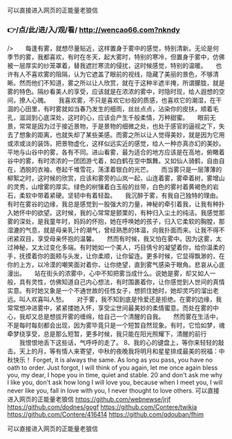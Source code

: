 
可以直接进入网页的正能量老狼信




### 👉/点/此/进/入/观/看/ http://wencao66.com?nkndy




/>　　每逢有雾，就想尽量贴近，这样置身于雾中的感觉，特别清新。无论是何季节的雾，我都喜欢，有时在冬天，起大雾时，特别的寒冷，但置身于雾中，仿佛被一层厚实的纱笼罩着，替我遮拦寒流的侵扰，这时候感觉，特别的温暖。　　也许有人不喜欢雾的阻隔，认为它遮盖了眼前的视线，隐藏了美丽的景色，不够清晰。然而他们不知道，雾之所以让人欣赏，就在于这种半遮半掩，所谓朦胧，就是雾的特色。隔纱看美人的享受，应该就是在浓浓的雾中，时隐时现，给人遐想的空间，撩人心魄。　　我喜欢雾，不只是喜欢它纱般的质感，也喜欢它的潮湿，在干涸的心田里，有时雾就如当春乃发生的细雨，丝丝点点，沾染你的皮扶，顺着毛孔，滋润到心底深处，这时的心，应该会产生千般柔情，万种甜蜜。　　眼前无景，常常是因为过于接近景物，于是景物的细微之处，也处于感官的逼视之下，失去了想象的距离，也就失却了某些美感。而雾之所以让人觉得美妙，就是因为它用或浓或淡的装饰，把景物虚化，这样似远实近的感觉，给人一种亦真亦幻的美妙。　　平地与山谷中的雾，各有不同。进山看雾，最为适合的地方应该是在高地，俯瞰着谷中的雾，有时浓浓的一团团游弋着，如白鹤在空中飘舞。又如仙人骑鹤，自由自在，洒脱的衣袖，卷起千堆雪花，荡漾着银白的光芒。　　而当雾只是一层薄薄的柳絮之时，这时候的欣赏，应该和雾旁的山岚一起，山连着雾，雾牵着树，雾增山的灵秀，山增雾的厚实。绿色的树镶着白玉般的丝带，白色的雾衬着黄褐色的岩石，柔软中带着紧硬。坚韧中有着轻盈。　　我沉醉于雾，有我自己独特的理由。有时在雾谷的边缘，我总是感觉到一股强大的力量，神秘的牵引着我，让我有种扑入她怀中的欲望。这时候，我的心常常是颤栗的，有种归入尘土的纯洁。我感觉那雾的深处，是我童年时，妈妈的怀抱，她在呼唤她的孩子，归入它柔软的胸膛，那湿漉的气息，就是母亲乳汁的潮气，曾经熟悉的体温，向我扑面而来。让我不得不闭紧双目，享受母亲怀抱的温馨。　　然而有时候，我又怕在雾中。因为这雾，太过神秘，又太过变化多端。有时她如一个美人，巧目倩兮的凝望着你，给你温柔的手，抚摸着你的面颊与头发，让你柔顺，让你留连。更多时候，它显得飘渺的，在你的上方，以冷漠的嘲笑面对着你，让你绝望，直到雾气感染于眼角。悲哀从心底漫出。　　站在街头的浓雾中，心中不知把雾当成什么。说她是雾，却又如人一般，具有灵性，仿佛知道自己内心想法，有时围裹着你，让你感觉到人世间的真情实意。有时她又象是一个不通世故的任性女子，想抓住她时，她却灵巧的溜出老远。叫人欢喜叫人愁。　　对于雾，我不知到底是怜爱还是拒绝。在雾的边缘，我常常想冲进雾中，紧紧搂她入怀，享受尘世间最美妙的柔情蜜意。而处在雾的中心，我却又总是想拔开雾的缠绵，给自己一个清醒的自我。　　然而雾在生活中，不是每时每刻都会出现，因为雾毕竟只是一个短暂自然现象。有时，它恰如梦，魂牵梦绕享受，总是那么短暂，更多时候，我只能在阳光照耀下，清醒的前行
　　我恨恨地丢下这些话，气呼呼的走了。
	8、我的心的键盘上，等你来轻轻的敲击。天上的月，等有情人来寄望，中秋的夜晚我将明月和星星排成最美的祝福：中秋快乐！
Forget, it is always the same.
As long as you pass, you have no oath to order.
Just forgot, I will think of you again, let me once again bless you, my dear, I hope you in time, quiet and stable.
20 and don't ask me why I like you, don't ask how long I will love you, because when I meet you, I will never like you, fall in love with you, I never thought to love others.
可以直接进入网页的正能量老狼信 https://github.com/webnewse/jrjf
https://github.com/dodnes/gogf
https://github.com/Contere/twikia
https://github.com/Contere/416414
https://github.com/qdouban/fhim





可以直接进入网页的正能量老狼信
